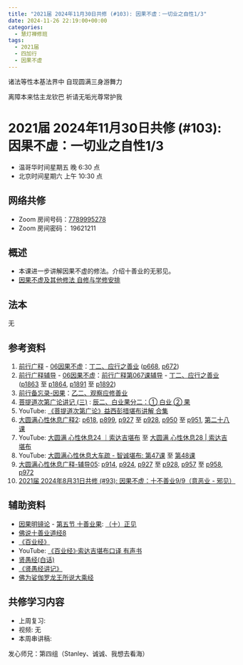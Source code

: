 ```yaml
---
title: "2021届 2024年11月30日共修 (#103): 因果不虚：一切业之自性1/3"
date: 2024-11-26 22:19:00+00:00
categories:
  - 慧灯禅修班
tags:
  - 2021届
  - 四加行
  - 因果不虚
---
```

诸法等性本基法界中  自现圆满三身游舞力

离障本来怙主龙钦巴  祈请无垢光尊常护我

# 2021届 2024年11月30日共修 (#103): 因果不虚：一切业之自性1/3

* 温哥华时间星期五 晚 6:30 点
* 北京时间星期六 上午 10:30 点

## 网络共修

* Zoom 房间号码：[7789995278](https://us02web.zoom.us/j/7789995278?pwd=VjZmbWJFY2k2K0E5RVB2cTNIQmhqUT09)
* Zoom 房间密码： 19621211

## 概述

* 本课进一步讲解因果不虚的修法。介绍十善业的无邪见。 
* [因果不虚及其他修法 自修与学修安排 ](https://fohuifayu.com/index.php/huideng-jiangtang/chanxiuke/zen-03/8655-zen03-ygbx)

## 法本

无

## 参考资料

1. [](<>)[前行广释](https://huidengchanxiu.net/refs/qxgs/) - [06因果不虚](https://huidengchanxiu.net/refs/qxgs/qxgs-06yg/)：[丁二、应行之善业](https://huidengchanxiu.net/refs/qxgs/qxgs-06yg/#%E4%B8%81%E4%BA%8C%E5%BA%94%E8%A1%8C%E4%B9%8B%E5%96%84%E4%B8%9A) ([p668](https://huidengchanxiu.net/refs/qxgs/qxgs-06yg/#p668), [](https://huidengchanxiu.net/refs/qxgs/qxgs-06yg/#p672)[p672](https://huidengchanxiu.net/refs/qxgs/qxgs-06yg/#p672)[](https://huidengchanxiu.net/refs/qxgs/qxgs-06yg/#p672))
2. [](https://huidengchanxiu.net/refs/fudao/)[前行广释辅导](https://huidengchanxiu.net/refs/fudao/) - [06因果不虚](https://huidengchanxiu.net/refs/qxgs/fudao/qxgsfd-06yg/)：[前行广释第067课辅导](https://huidengchanxiu.net/refs/qxgs/fudao/qxgsfd-06yg/#%E5%89%8D%E8%A1%8C%E5%B9%BF%E9%87%8A%E7%AC%AC067%E8%AF%BE%E8%BE%85%E5%AF%BC) - [](<>)[丁二、应行之善业](https://huidengchanxiu.net/refs/qxgs/fudao/qxgsfd-06yg/#%E4%B8%81%E4%BA%8C%E5%BA%94%E8%A1%8C%E4%B9%8B%E5%96%84%E4%B8%9A) ([p1863](https://huidengchanxiu.net/refs/qxgs/fudao/qxgsfd-06yg/#p1863) 至 [p1864](https://huidengchanxiu.net/refs/qxgs/fudao/qxgsfd-06yg/#p1864), [p1891](https://huidengchanxiu.net/refs/qxgs/fudao/qxgsfd-06yg/#p1891) 至 [p1892](https://huidengchanxiu.net/refs/qxgs/fudao/qxgsfd-06yg/#p1892)) 
3. [前行备忘录-因果](https://huidengchanxiu.net/refs/qxbwl/qxxl4-04yg)：[乙二、观察应修善业](https://huidengchanxiu.net/refs/qxbwl/qxxl4-04yg#%E4%B9%99%E4%BA%8C%E8%A7%82%E5%AF%9F%E5%BA%94%E4%BF%AE%E5%96%84%E4%B8%9A)
4. [](<>)[](<>)[菩提道次第广论讲记 (三)](https://huidengchanxiu.net/refs/ptdcdgl/3/) : [](<>)[辰二、白业果分二：① 白业 ② 果](https://huidengchanxiu.net/refs/ptdcdgl/3/#%E8%BE%B0%E4%BA%8C%E7%99%BD%E4%B8%9A%E6%9E%9C%E5%88%86%E4%BA%8C-%E7%99%BD%E4%B8%9A--%E6%9E%9C) 
5. YouTube: [《菩提道次第广论》益西彭措堪布讲解 合集](https://www.youtube.com/playlist?list=PLvhysUtdbxCBq9MxPLr6pauLmbwndXY9o)[](https://www.youtube.com/playlist?list=PLvhysUtdbxCBq9MxPLr6pauLmbwndXY9o)
6. [大圆满心性休息广释2](https://huidengchanxiu.net/refs/dymxxxx/dymxxxx-gs2/)[](<>): [](<>)[](<>)[p618](https://huidengchanxiu.net/refs/dymxxxx/dymxxxx-gs2/#p618), [p899](https://huidengchanxiu.net/refs/dymxxxx/dymxxxx-gs2/#p899), [](<>)[](<>)[p927](https://huidengchanxiu.net/refs/dymxxxx/dymxxxx-gs2/#p927) 至 [p928](https://huidengchanxiu.net/refs/dymxxxx/dymxxxx-gs2/#p928), [p950](https://huidengchanxiu.net/refs/dymxxxx/dymxxxx-gs2/#p950) 至 [p951](https://huidengchanxiu.net/refs/dymxxxx/dymxxxx-gs2/#p951), [第二十八课](https://huidengchanxiu.net/refs/dymxxxx/dymxxxx-gs2/#%E7%AC%AC%E4%BA%8C%E5%8D%81%E5%85%AB%E8%AF%BE)
7. YouTube: [大圆满 心性休息24 ｜索达吉堪布](https://www.youtube.com/watch?v=Hb2KSQOp2fM&list=PLAnEIprIVklebrDFUKaC67LssdOO2y87p&index=26) 至 [大圆满 心性休息28 | 索达吉堪布](https://www.youtube.com/watch?v=y9BP_HOv36w&list=PLAnEIprIVklebrDFUKaC67LssdOO2y87p&index=28)
8. YouTube: [大圆满心性休息大车疏 - 智诚堪布: 第47课](https://www.youtube.com/watch?v=m-B7M8dPgFk&list=PL5y-PP7QihJ1Gh3w_hYZMkn4AWFXr_2iu&index=49) 至 [第48课](https://www.youtube.com/watch?v=G74BzgVz4U4&list=PL5y-PP7QihJ1Gh3w_hYZMkn4AWFXr_2iu&index=49)[](https://www.youtube.com/watch?v=G74BzgVz4U4&list=PL5y-PP7QihJ1Gh3w_hYZMkn4AWFXr_2iu&index=49)[](https://www.youtube.com/watch?v=G74BzgVz4U4&list=PL5y-PP7QihJ1Gh3w_hYZMkn4AWFXr_2iu&index=49)
9. [大圆满心性休息广释-辅导05](https://huidengchanxiu.net/refs/dymxxxx/fudao/fd-05/): [p914](https://huidengchanxiu.net/refs/dymxxxx/fudao/fd-05/#p914), [p924](https://huidengchanxiu.net/refs/dymxxxx/fudao/fd-05/#p924)[](<>), [p927](https://huidengchanxiu.net/refs/dymxxxx/fudao/fd-05/#p927) 至 [p928](https://huidengchanxiu.net/refs/dymxxxx/fudao/fd-05/#p928), [](<>)[p957](https://huidengchanxiu.net/refs/dymxxxx/fudao/fd-05/#p957) 至 [p958](https://huidengchanxiu.net/refs/dymxxxx/fudao/fd-05/#p958), [p972](https://huidengchanxiu.net/refs/dymxxxx/fudao/fd-05/#p972) 
10. [2021届 2024年8月31日共修 (#93): 因果不虚：十不善业9/9（意恶业 - 邪见）](https://www.huidengvan.com/posts/2024-08-26-2021%E5%B1%8A-2024%E5%B9%B48%E6%9C%8831%E6%97%A5%E5%85%B1%E4%BF%AE-93-%E5%9B%A0%E6%9E%9C%E4%B8%8D%E8%99%9A%E5%8D%81%E4%B8%8D%E5%96%84%E4%B8%9A9-9%E6%84%8F%E6%81%B6%E4%B8%9A-%E9%82%AA%E8%A7%81/)

## **辅助资料**

* [](<>)[因果明镜论](https://huidengchanxiu.net/refs/misc/ygmjl/) - [第五节 十善业果](https://huidengchanxiu.net/refs/misc/ygmjl/#%E7%AC%AC%E4%BA%94%E8%8A%82-%E5%8D%81%E5%96%84%E4%B8%9A%E6%9E%9C): [](<>)[（十）正见](https://huidengchanxiu.net/refs/misc/ygmjl/#%E5%8D%81%E6%AD%A3%E8%A7%81)
* [佛说十善业道经8](https://www.xianmixuezi.com/%E4%BD%9B%E7%BB%8F%E5%AE%9D%E5%85%B8%E7%B3%BB%E5%88%97/%E4%BD%9B%E8%AF%B4%E5%8D%81%E5%96%84%E4%B8%9A%E9%81%93%E7%BB%8F/%E4%BD%9B%E8%AF%B4%E5%8D%81%E5%96%84%E4%B8%9A%E9%81%93%E7%BB%8F-8)
* [《百业经》](https://huidengchanxiu.net/refs/misc/byj/)[](https://huidengchanxiu.net/refs/misc/byj/)[](https://huidengchanxiu.net/refs/misc/byj/)
* YouTube: [《百业经》·索达吉堪布口译 有声书](https://www.youtube.com/playlist?list=PLYOi3WbNHCBtsHH6QTrxVJuvBtiNHWdj6)
* [贤愚经(白话)](http://read.goodweb.net.cn/news/news_more.asp?lm2=2378)
* [](<>)[《贤愚经讲记》](https://www.xianmixuezi.com/%E4%BD%9B%E7%BB%8F%E5%AE%9D%E5%85%B8%E7%B3%BB%E5%88%97/%E8%B4%A4%E6%84%9A%E7%BB%8F)
* [佛为娑伽罗龙王所说大乘经](https://www.riyuebianzhao.com/%E5%88%9D%E7%BA%A7/%E5%AD%A6%E7%BB%8F/%E4%BD%9B%E4%B8%BA%E5%A8%91%E4%BC%BD%E7%BD%97%E9%BE%99%E7%8E%8B%E6%89%80%E8%AF%B4%E5%A4%A7%E4%B9%98%E7%BB%8F)

[](<>)

## **共修学习内容**

* 上周复习: [](<>)[](<>)[](<>)[](/f/up/复习-无害心.docx)
* 视频: [](<>)无
* 本周串讲稿: [](/f/up/串讲稿-无邪见.docx)[](/f/up/串讲稿-无邪见.docx)[](/f/up/串讲稿-无邪见.docx)

发心师兄：第四组（Stanley、诚诚、我想去看海）
